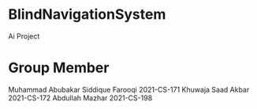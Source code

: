 # BlindNavigationSystem
Ai Project
# Group Member
Muhammad Abubakar Siddique Farooqi 2021-CS-171 
Khuwaja Saad Akbar 2021-CS-172 
Abdullah Mazhar 2021-CS-198 


